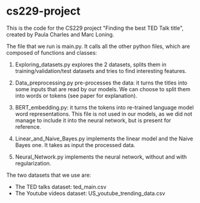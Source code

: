 # cs229-project

This is the code for the CS229 project "Finding the best TED Talk title", created by
Paula Charles and Marc Loning.

The file that we run is main.py. It calls all the other python files, which are composed
of functions and classes:
1. Exploring_datasets.py explores the 2 datasets, splits them in training/validation/test
datasets and tries to find interesting features.

2. Data_preprocessing.py pre-processes the data: it turns the titles into some inputs that
are read by our models. We can choose to split them into words or tokens (see paper for
explanation).

3. BERT_embedding.py: it turns the tokens into re-trained language model word representations.
This file is not used in our models, as we did not manage to include it into the neural
network, but is present for reference.

4. Linear_and_Naive_Bayes.py implements the linear model and the Naive Bayes one. It takes as
input the processed data.

5. Neural_Network.py implements the neural network, without and with regularization.

The two datasets that we use are:
- The TED talks dataset: ted_main.csv
- The Youtube videos dataset: US_youtube_trending_data.csv
